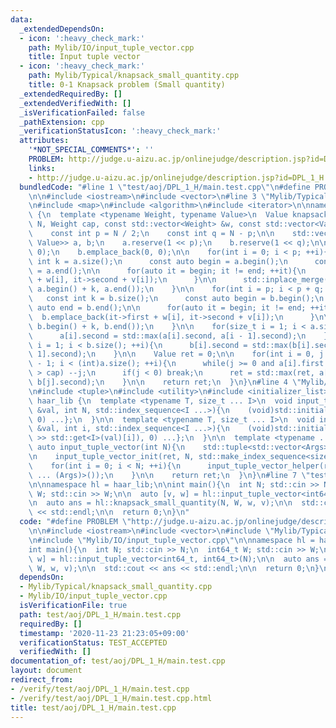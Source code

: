 ```yaml
---
data:
  _extendedDependsOn:
  - icon: ':heavy_check_mark:'
    path: Mylib/IO/input_tuple_vector.cpp
    title: Input tuple vector
  - icon: ':heavy_check_mark:'
    path: Mylib/Typical/knapsack_small_quantity.cpp
    title: 0-1 Knapsack problem (Small quantity)
  _extendedRequiredBy: []
  _extendedVerifiedWith: []
  _isVerificationFailed: false
  _pathExtension: cpp
  _verificationStatusIcon: ':heavy_check_mark:'
  attributes:
    '*NOT_SPECIAL_COMMENTS*': ''
    PROBLEM: http://judge.u-aizu.ac.jp/onlinejudge/description.jsp?id=DPL_1_H
    links:
    - http://judge.u-aizu.ac.jp/onlinejudge/description.jsp?id=DPL_1_H
  bundledCode: "#line 1 \"test/aoj/DPL_1_H/main.test.cpp\"\n#define PROBLEM \"http://judge.u-aizu.ac.jp/onlinejudge/description.jsp?id=DPL_1_H\"\
    \n\n#include <iostream>\n#include <vector>\n#line 3 \"Mylib/Typical/knapsack_small_quantity.cpp\"\
    \n#include <map>\n#include <algorithm>\n#include <iterator>\n\nnamespace haar_lib\
    \ {\n  template <typename Weight, typename Value>\n  Value knapsack_small_quantity(int\
    \ N, Weight cap, const std::vector<Weight> &w, const std::vector<Value> &v){\n\
    \    const int p = N / 2;\n    const int q = N - p;\n\n    std::vector<std::pair<Weight,\
    \ Value>> a, b;\n    a.reserve(1 << p);\n    b.reserve(1 << q);\n\n    a.emplace_back(0,\
    \ 0);\n    b.emplace_back(0, 0);\n\n    for(int i = 0; i < p; ++i){\n      const\
    \ int k = a.size();\n      const auto begin = a.begin();\n      const auto end\
    \ = a.end();\n\n      for(auto it = begin; it != end; ++it){\n        a.emplace_back(it->first\
    \ + w[i], it->second + v[i]);\n      }\n\n      std::inplace_merge(a.begin(),\
    \ a.begin() + k, a.end());\n    }\n\n    for(int i = p; i < p + q; ++i){\n   \
    \   const int k = b.size();\n      const auto begin = b.begin();\n      const\
    \ auto end = b.end();\n\n      for(auto it = begin; it != end; ++it){\n      \
    \  b.emplace_back(it->first + w[i], it->second + v[i]);\n      }\n\n      std::inplace_merge(b.begin(),\
    \ b.begin() + k, b.end());\n    }\n\n    for(size_t i = 1; i < a.size(); ++i){\n\
    \      a[i].second = std::max(a[i].second, a[i - 1].second);\n    }\n\n    for(size_t\
    \ i = 1; i < b.size(); ++i){\n      b[i].second = std::max(b[i].second, b[i -\
    \ 1].second);\n    }\n\n    Value ret = 0;\n\n    for(int i = 0, j = (int)b.size()\
    \ - 1; i < (int)a.size(); ++i){\n      while(j >= 0 and a[i].first + b[j].first\
    \ > cap) --j;\n      if(j < 0) break;\n      ret = std::max(ret, a[i].second +\
    \ b[j].second);\n    }\n\n    return ret;\n  }\n}\n#line 4 \"Mylib/IO/input_tuple_vector.cpp\"\
    \n#include <tuple>\n#include <utility>\n#include <initializer_list>\n\nnamespace\
    \ haar_lib {\n  template <typename T, size_t ... I>\n  void input_tuple_vector_init(T\
    \ &val, int N, std::index_sequence<I ...>){\n    (void)std::initializer_list<int>{(void(std::get<I>(val).resize(N)),\
    \ 0) ...};\n  }\n\n  template <typename T, size_t ... I>\n  void input_tuple_vector_helper(T\
    \ &val, int i, std::index_sequence<I ...>){\n    (void)std::initializer_list<int>{(void(std::cin\
    \ >> std::get<I>(val)[i]), 0) ...};\n  }\n\n  template <typename ... Args>\n \
    \ auto input_tuple_vector(int N){\n    std::tuple<std::vector<Args> ...> ret;\n\
    \n    input_tuple_vector_init(ret, N, std::make_index_sequence<sizeof ... (Args)>());\n\
    \    for(int i = 0; i < N; ++i){\n      input_tuple_vector_helper(ret, i, std::make_index_sequence<sizeof\
    \ ... (Args)>());\n    }\n\n    return ret;\n  }\n}\n#line 7 \"test/aoj/DPL_1_H/main.test.cpp\"\
    \n\nnamespace hl = haar_lib;\n\nint main(){\n  int N; std::cin >> N;\n  int64_t\
    \ W; std::cin >> W;\n\n  auto [v, w] = hl::input_tuple_vector<int64_t, int64_t>(N);\n\
    \n  auto ans = hl::knapsack_small_quantity(N, W, w, v);\n\n  std::cout << ans\
    \ << std::endl;\n\n  return 0;\n}\n"
  code: "#define PROBLEM \"http://judge.u-aizu.ac.jp/onlinejudge/description.jsp?id=DPL_1_H\"\
    \n\n#include <iostream>\n#include <vector>\n#include \"Mylib/Typical/knapsack_small_quantity.cpp\"\
    \n#include \"Mylib/IO/input_tuple_vector.cpp\"\n\nnamespace hl = haar_lib;\n\n\
    int main(){\n  int N; std::cin >> N;\n  int64_t W; std::cin >> W;\n\n  auto [v,\
    \ w] = hl::input_tuple_vector<int64_t, int64_t>(N);\n\n  auto ans = hl::knapsack_small_quantity(N,\
    \ W, w, v);\n\n  std::cout << ans << std::endl;\n\n  return 0;\n}\n"
  dependsOn:
  - Mylib/Typical/knapsack_small_quantity.cpp
  - Mylib/IO/input_tuple_vector.cpp
  isVerificationFile: true
  path: test/aoj/DPL_1_H/main.test.cpp
  requiredBy: []
  timestamp: '2020-11-23 21:23:05+09:00'
  verificationStatus: TEST_ACCEPTED
  verifiedWith: []
documentation_of: test/aoj/DPL_1_H/main.test.cpp
layout: document
redirect_from:
- /verify/test/aoj/DPL_1_H/main.test.cpp
- /verify/test/aoj/DPL_1_H/main.test.cpp.html
title: test/aoj/DPL_1_H/main.test.cpp
---
```

